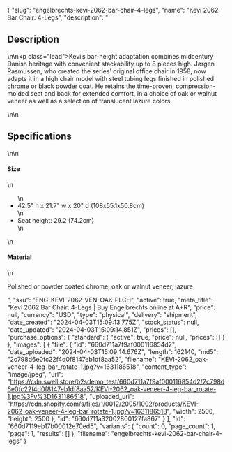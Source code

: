 {
  "slug": "engelbrechts-kevi-2062-bar-chair-4-legs",
  "name": "Kevi 2062 Bar Chair: 4-Legs",
  "description": "<h2>Description</h2>\n<!-- split -->\n<p class=\"lead\">Kevi’s bar-height adaptation combines midcentury Danish heritage with convenient stackability up to 8 pieces high. Jørgen Rasmussen, who created the series’ original office chair in 1958, now adapts it in a high chair model with steel tubing legs finished in polished chrome or black powder coat. He retains the time-proven, compression-molded seat and back for extended comfort, in a choice of oak or walnut veneer as well as a selection of translucent lazure colors.</p>\n<!-- split -->\n<h2>Specifications</h2>\n<!-- split -->\n<h4>Size</h4>\n<ul>\n<li>42.5\" h x 21.7\" w x 20\" d (108x55.1x50.8cm)</li>\n<li>Seat height: 29.2 (74.2cm)</li>\n</ul>\n<h4>Material</h4>\n<p>Polished or powder coated chrome, oak or walnut veneer, lazure</p>",
  "sku": "ENG-KEVI-2062-VEN-OAK-PLCH",
  "active": true,
  "meta_title": "Kevi 2062 Bar Chair: 4-Legs | Buy Engelbrechts online at A+R",
  "price": null,
  "currency": "USD",
  "type": "physical",
  "delivery": "shipment",
  "date_created": "2024-04-03T15:09:13.775Z",
  "stock_status": null,
  "date_updated": "2024-04-03T15:09:14.851Z",
  "prices": [],
  "purchase_options": {
    "standard": {
      "active": true,
      "price": null,
      "prices": []
    }
  },
  "images": [
    {
      "file": {
        "id": "660d711a7f9af000116854d2",
        "date_uploaded": "2024-04-03T15:09:14.676Z",
        "length": 162140,
        "md5": "2c798d6e0fc22f4d0f8147eb1df8aa52",
        "filename": "KEVI-2062_oak-veneer-4-leg-bar_rotate-1.jpg?v=1631186518",
        "content_type": "image/jpeg",
        "url": "https://cdn.swell.store/b2sdemo_test/660d711a7f9af000116854d2/2c798d6e0fc22f4d0f8147eb1df8aa52/KEVI-2062_oak-veneer-4-leg-bar_rotate-1.jpg%3Fv%3D1631186518",
        "uploaded_url": "https://cdn.shopify.com/s/files/1/0012/2005/1002/products/KEVI-2062_oak-veneer-4-leg-bar_rotate-1.jpg?v=1631186518",
        "width": 2500,
        "height": 2500
      },
      "id": "660d711a32002800127fa867"
    }
  ],
  "id": "660d7119eb17b00012e70ed5",
  "variants": {
    "count": 0,
    "page_count": 1,
    "page": 1,
    "results": []
  },
  "filename": "engelbrechts-kevi-2062-bar-chair-4-legs"
}